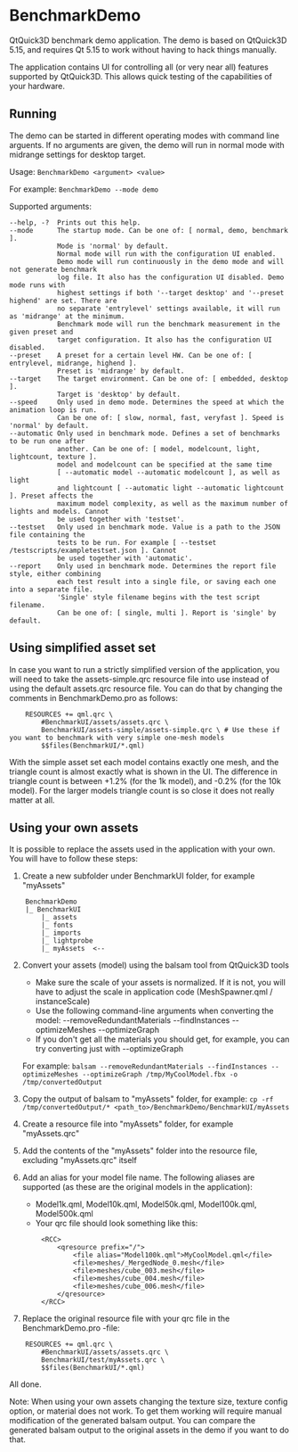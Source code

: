 # BenchmarkDemo

QtQuick3D benchmark demo application. The demo is based on QtQuick3D 5.15, and requires Qt 5.15 to work without having to hack things manually.

The application contains UI for controlling all (or very near all) features supported by QtQuick3D. This allows quick testing of the capabilities of your hardware.

Running
-------
The demo can be started in different operating modes with command line arguents. If no arguments are given, the demo will run in normal mode with midrange settings for desktop target.

Usage: `BenchmarkDemo <argument> <value>`

For example: `BenchmarkDemo --mode demo`

Supported arguments:

```
--help, -?  Prints out this help.
--mode      The startup mode. Can be one of: [ normal, demo, benchmark ].
            Mode is 'normal' by default.
            Normal mode will run with the configuration UI enabled.
            Demo mode will run continuously in the demo mode and will not generate benchmark
            log file. It also has the configuration UI disabled. Demo mode runs with
            highest settings if both '--target desktop' and '--preset highend' are set. There are
            no separate 'entrylevel' settings available, it will run as 'midrange' at the minimum.
            Benchmark mode will run the benchmark measurement in the given preset and
            target configuration. It also has the configuration UI disabled.
--preset    A preset for a certain level HW. Can be one of: [ entrylevel, midrange, highend ].
            Preset is 'midrange' by default.
--target    The target environment. Can be one of: [ embedded, desktop ].
            Target is 'desktop' by default.
--speed     Only used in demo mode. Determines the speed at which the animation loop is run.
            Can be one of: [ slow, normal, fast, veryfast ]. Speed is 'normal' by default.
--automatic Only used in benchmark mode. Defines a set of benchmarks to be run one after
            another. Can be one of: [ model, modelcount, light, lightcount, texture ].
            model and modelcount can be specified at the same time
            [ --automatic model --automatic modelcount ], as well as light
            and lightcount [ --automatic light --automatic lightcount ]. Preset affects the
            maximum model complexity, as well as the maximum number of lights and models. Cannot
            be used together with 'testset'.
--testset   Only used in benchmark mode. Value is a path to the JSON file containing the
            tests to be run. For example [ --testset /testscripts/exampletestset.json ]. Cannot
            be used together with 'automatic'.
--report    Only used in benchmark mode. Determines the report file style, either combining
            each test result into a single file, or saving each one into a separate file.
            'Single' style filename begins with the test script filename.
            Can be one of: [ single, multi ]. Report is 'single' by default.
```

Using simplified asset set
--------------------------
In case you want to run a strictly simplified version of the application, you will need to take the assets-simple.qrc resource file into use instead of using the default assets.qrc resource file.
You can do that by changing the comments in BenchmarkDemo.pro as follows:
```
    RESOURCES += qml.qrc \
        #BenchmarkUI/assets/assets.qrc \
        BenchmarkUI/assets-simple/assets-simple.qrc \ # Use these if you want to benchmark with very simple one-mesh models
        $$files(BenchmarkUI/*.qml)
```
With the simple asset set each model contains exactly one mesh, and the triangle count is almost exactly what is shown in the UI. The difference in triangle count is between +1.2% (for the 1k model), and -0.2% (for the 10k model). For the larger models triangle count is so close it does not really matter at all.

Using your own assets
---------------------
It is possible to replace the assets used in the application with your own. You will have to follow these steps:

1. Create a new subfolder under BenchmarkUI folder, for example "myAssets"
```
    BenchmarkDemo
    |_ BenchmarkUI
        |_ assets
        |_ fonts
        |_ imports
        |_ lightprobe
        |_ myAssets  <--
```

2. Convert your assets (model) using the balsam tool from QtQuick3D tools
    - Make sure the scale of your assets is normalized. If it is not, you will have to adjust the scale in application code (MeshSpawner.qml / instanceScale)
    - Use the following command-line arguments when converting the model: --removeRedundantMaterials --findInstances --optimizeMeshes --optimizeGraph
    - If you don't get all the materials you should get, for example, you can try converting just with --optimizeGraph

    For example: `balsam --removeRedundantMaterials --findInstances --optimizeMeshes --optimizeGraph /tmp/MyCoolModel.fbx -o /tmp/convertedOutput`

3. Copy the output of balsam to "myAssets" folder, for example: `cp -rf /tmp/convertedOutput/* <path_to>/BenchmarkDemo/BenchmarkUI/myAssets`

4. Create a resource file into "myAssets" folder, for example "myAssets.qrc"

5. Add the contents of the "myAssets" folder into the resource file, excluding "myAssets.qrc" itself

6. Add an alias for your model file name. The following aliases are supported (as these are the original models in the application):
    - Model1k.qml, Model10k.qml, Model50k.qml, Model100k.qml, Model500k.qml
    - Your qrc file should look something like this:
```
        <RCC>
            <qresource prefix="/">
                <file alias="Model100k.qml">MyCoolModel.qml</file>
                <file>meshes/_MergedNode_0.mesh</file>
                <file>meshes/cube_003.mesh</file>
                <file>meshes/cube_004.mesh</file>
                <file>meshes/cube_006.mesh</file>
            </qresource>
        </RCC>
```

7. Replace the original resource file with your qrc file in the BenchmarkDemo.pro -file:
```
    RESOURCES += qml.qrc \
        #BenchmarkUI/assets/assets.qrc \
        BenchmarkUI/test/myAssets.qrc \
        $$files(BenchmarkUI/*.qml)
```

All done.

Note: When using your own assets changing the texture size, texture config option, or material does not work. To get them working will require manual modification of the generated balsam output. You can compare the generated balsam output to the original assets in the demo if you want to do that.


